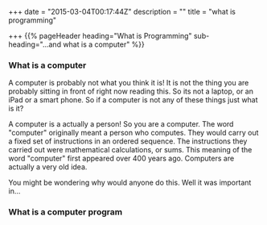 +++
date = "2015-03-04T00:17:44Z"
description = ""
title = "what is programming"

+++
{{% pageHeader heading="What is Programming" sub-heading="...and what is a computer" %}}

### What is a computer

A computer is probably not what you think it is! It is not the thing you are probably
sitting in front of right now reading this. So its not a laptop, or an iPad or a
smart phone. So if a computer is not any of these things just what is it?

A computer is a actually a person! So you are a computer. The word "computer"
originally meant a person who computes. They would carry out a fixed set of instructions
in an ordered sequence. The instructions they carried out were mathematical calculations,
or sums. This meaning of the word "computer" first appeared over 400 years ago. Computers are actually a very old idea.

You might be wondering why would anyone do this. Well it was important in...

### What is a computer program

